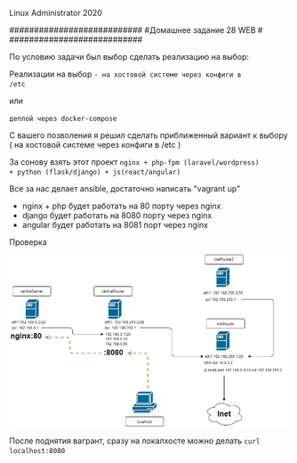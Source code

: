 
Linux Administrator 2020

   ###########################
   #Домашнее задание 28 WEB  #
   ###########################

   
По условию задачи был выбор сделать реализацию на выбор:

Реализации на выбор
<code>- на хостовой системе через конфиги в /etc</code>

или

<code>деплой через docker-compose</code>


С вашего позволения я решил сделать приближенный вариант к выбору ( на хостовой системе через конфиги в /etc )


За сонову взять этот проект  <code>nginx + php-fpm (laravel/wordpress) + python (flask/django) + js(react/angular)</code>

Все за нас делает ansible, достаточно написать "vagrant up"

- nginx + php будет работать на 80 порту через nginx
- django будет работать на 8080 порту через nginx
- angular будет работать на 8081 порт через nginx


Проверка


<p align="center"><img src="https://raw.githubusercontent.com/Kostyuk-Ruslan/otus-linux/master/work20_IPtables/photo/sheme.png"></p>

После поднятия вагрант, сразу на локалхосте можно делать <code>curl localhost:8080</code>



```

```
